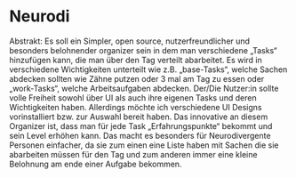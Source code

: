 # Neurodi
Abstrakt: Es soll ein Simpler, open source, nutzerfreundlicher und besonders belohnender organizer sein in dem man verschiedene „Tasks“ hinzufügen kann, die man über den Tag verteilt abarbeitet. Es wird in verschiedene Wichtigkeiten unterteilt wie z.B. „base-Tasks“, welche Sachen abdecken sollten wie Zähne putzen oder 3 mal am Tag zu essen oder „work-Tasks“, welche Arbeitsaufgaben abdecken. Der/Die Nutzer:in sollte volle Freiheit sowohl über UI als auch ihre eigenen Tasks und deren Wichtigkeiten haben. Allerdings möchte ich verschiedene UI Designs vorinstalliert bzw. zur Auswahl bereit haben. Das innovative an diesem Organizer ist, dass man für jede Task „Erfahrungspunkte“ bekommt und sein Level erhöhen kann. Das macht es besonders für Neurodivergente Personen einfacher, da sie zum einen eine Liste haben mit Sachen die sie abarbeiten müssen für den Tag und zum anderen immer eine kleine Belohnung am ende einer Aufgabe bekommen.
